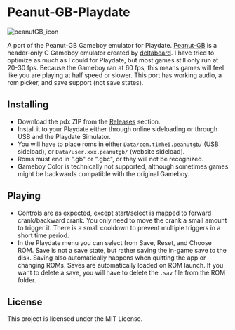 # Peanut-GB-Playdate

![peanutGB_icon](https://user-images.githubusercontent.com/102014001/167331546-b2aa5516-1a8f-4131-8196-3599cc5fb73e.png)

A port of the Peanut-GB Gameboy emulator for Playdate. [Peanut-GB](https://github.com/deltabeard/Peanut-GB) is a header-only C Gameboy emulator created by [deltabeard](https://github.com/deltabeard). I have tried to optimize as much as I could for Playdate, but most games still only run at 20-30 fps. Because the Gameboy ran at 60 fps, this means games will feel like you are playing at half speed or slower. This port has working audio, a rom picker, and save support (not save states).

## Installing
- Download the pdx ZIP from the [Releases](https://github.com/timheigames/Peanut-GB-Playdate/releases) section.
- Install it to your Playdate either through online sideloading or through USB and the Playdate Simulator.
- You will have to place roms in either `Data/com.timhei.peanutgb/` (USB sideload), or `Data/user.xxx.peanutgb/` (website sideload).
- Roms must end in ".gb" or ".gbc", or they will not be recognized.
- Gameboy Color is technically not supported, although sometimes games might be backwards compatible with the original Gameboy.

## Playing
- Controls are as expected, except start/select is mapped to forward crank/backward crank. You only need to move the crank a small amount to trigger it. There is a small cooldown to prevent multiple triggers in a short time period.
- In the Playdate menu you can select from Save, Reset, and Choose ROM. Save is not a save state, but rather saving the in-game save to the disk. Saving also automatically happens when quitting the app or changing ROMs. Saves are automatically loaded on ROM launch. If you want to delete a save, you will have to delete the `.sav` file from the ROM folder.

## License
This project is licensed under the MIT License.

